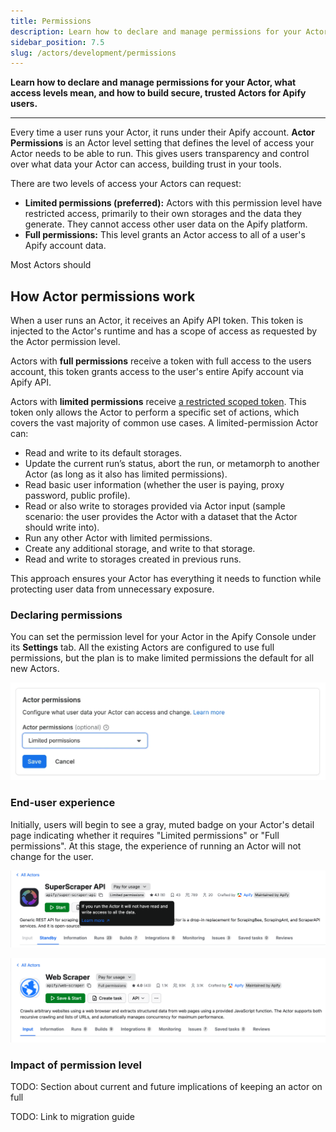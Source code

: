 ```yaml
---
title: Permissions
description: Learn how to declare and manage permissions for your Actor, what access levels mean, and how to build secure, trusted Actors for Apify users.
sidebar_position: 7.5
slug: /actors/development/permissions
---
```


**Learn how to declare and manage permissions for your Actor, what access levels mean, and how to build secure, trusted Actors for Apify users.**

---

Every time a user runs your Actor, it runs under their Apify account. **Actor Permissions** is an Actor level setting that defines the level of access your Actor needs to be able to run. This gives users transparency and control over what data your Actor can access, building trust in your tools.

There are two levels of access your Actors can request:
- **Limited permissions (preferred):**  Actors with this permission level have restricted access, primarily to their own storages and the data they generate. They cannot access other user data on the Apify platform.
- **Full permissions:** This level grants an Actor access to all of a user's Apify account data.

Most Actors should

## How Actor permissions work

When a user runs an Actor, it receives an Apify API token. This token is injected to the Actor's runtime and has a scope of access as requested by the Actor permission level.

Actors with **full permissions** receive a token with full access to the users account, this token grants access to the user's entire Apify account via Apify API.

Actors with **limited permissions** receive [a restricted scoped token](link). This token only allows the Actor to perform a specific set of actions, which covers the vast majority of common use cases. A limited-permission Actor can:

- Read and write to its default storages.
- Update the current run’s status, abort the run, or metamorph to another Actor (as long as it also has limited permissions).
- Read basic user information (whether the user is paying, proxy password, public profile).
- Read or also write to storages provided via Actor input (sample scenario: the user provides the Actor with a dataset that the Actor should write into).
- Run any other Actor with limited permissions.
- Create any additional storage, and write to that storage.
- Read and write to storages created in previous runs.

This approach ensures your Actor has everything it needs to function while protecting user data from unnecessary exposure.

### Declaring permissions

You can set the permission level for your Actor in the Apify Console under its **Settings** tab. All the existing Actors are configured to use full permissions, but the plan is to make limited permissions the default for all new Actors.

![Actor permissions configuration in Actor settings](./images/actor_settings_permissions.webp)

### End-user experience

Initially, users will begin to see a gray, muted badge on your Actor's detail page indicating whether it requires "Limited permissions" or "Full permissions". At this stage, the experience of running an Actor will not change for the user.

![User experience for users viewing limited permission Actor in console](./images/end_user_ux_limited_permissions.png)

![User experience for users viewing full permission Actor in console](./images/end_user_ux_full_permissions.png)

### Impact of permission level

TODO: Section about current and future implications of keeping an actor on full

TODO: Link to migration guide
